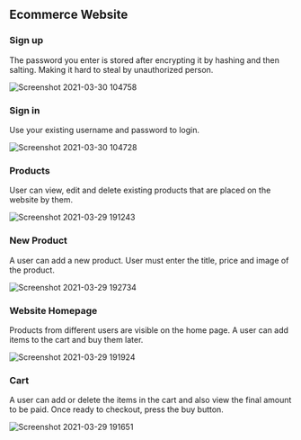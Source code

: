 ## Ecommerce Website

### Sign up

The password you enter is stored after encrypting it by hashing and then salting. Making it hard to steal by unauthorized person.

![Screenshot 2021-03-30 104758](https://user-images.githubusercontent.com/42413316/112943690-6ce01200-914f-11eb-8204-a5953a72f540.png)

### Sign in 

Use your existing username and password to login.

![Screenshot 2021-03-30 104728](https://user-images.githubusercontent.com/42413316/112943843-a6b11880-914f-11eb-86f6-b005c6f98a84.png)


### Products

User can view, edit and delete existing products that are placed on the website by them.

![Screenshot 2021-03-29 191243](https://user-images.githubusercontent.com/42413316/112944113-04456500-9150-11eb-8bc0-61b42bf02190.png)


### New Product

A user can add a new product. User must enter the title, price and image of the product.

![Screenshot 2021-03-29 192734](https://user-images.githubusercontent.com/42413316/112944343-52f2ff00-9150-11eb-9f2b-03e9bf6cb7fc.png)


### Website Homepage

Products from different users are visible on the home page. A user can add items to the cart and buy them later.

![Screenshot 2021-03-29 191924](https://user-images.githubusercontent.com/42413316/112944482-846bca80-9150-11eb-8edc-7c3e531dcaaf.png)

### Cart

A user can add or delete the items in the cart and also view the final amount to be paid. Once ready to checkout, press the buy button.


![Screenshot 2021-03-29 191651](https://user-images.githubusercontent.com/42413316/112944757-e62c3480-9150-11eb-919a-7041c78383d7.png)
